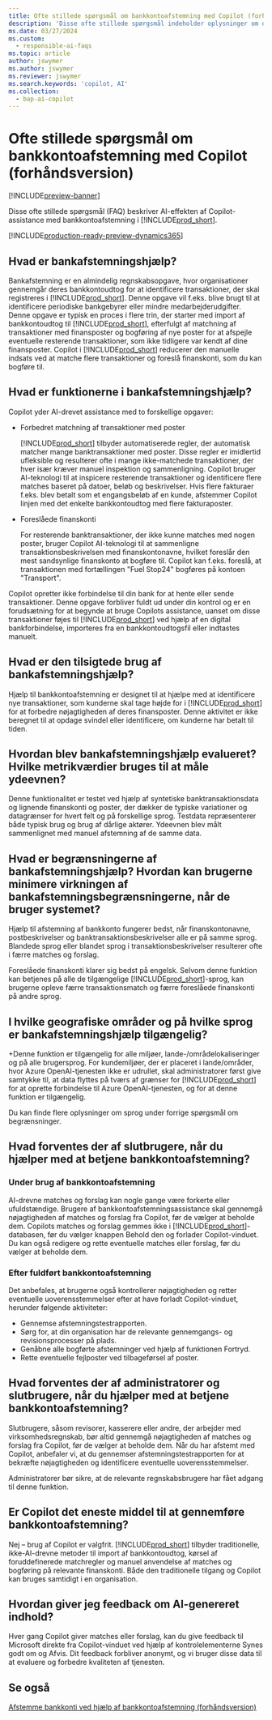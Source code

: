 ```yaml
---
title: Ofte stillede spørgsmål om bankkontoafstemning med Copilot (forhåndsversion)
description: 'Disse ofte stillede spørgsmål indeholder oplysninger om den AI-teknologi, der bruges til at afstemme bankkonti og kontoudtog Business Central. De indeholder vigtige overvejelser og detaljer om, hvordan AI bruges, hvordan det blev testet og evalueret, og eventuelle specifikke begrænsninger.'
ms.date: 03/27/2024
ms.custom:
  - responsible-ai-faqs
ms.topic: article
author: jswymer
ms.author: jswymer
ms.reviewer: jswymer
ms.search.keywords: 'copilot, AI'
ms.collection:
  - bap-ai-copilot
---
```


# Ofte stillede spørgsmål om bankkontoafstemning med Copilot (forhåndsversion)

[!INCLUDE[preview-banner](includes/preview-banner.md)]

Disse ofte stillede spørgsmål (FAQ) beskriver AI-effekten af Copilot-assistance med bankkontoafstemning i [!INCLUDE[prod_short](includes/prod_short.md)].

[!INCLUDE[production-ready-preview-dynamics365](includes/production-ready-preview-dynamics365.md)]

## Hvad er bankafstemningshjælp?

Bankafstemning er en almindelig regnskabsopgave, hvor organisationer gennemgår deres bankkontoudtog for at identificere transaktioner, der skal registreres i [!INCLUDE[prod_short](includes/prod_short.md)]. Denne opgave vil f.eks. blive brugt til at identificere periodiske bankgebyrer eller mindre medarbejderudgifter. Denne opgave er typisk en proces i flere trin, der starter med import af bankkontoudtog til [!INCLUDE[prod_short](includes/prod_short.md)], efterfulgt af matchning af transaktioner med finansposter og bogføring af nye poster for at afspejle eventuelle resterende transaktioner, som ikke tidligere var kendt af dine finansposter. Copilot i [!INCLUDE[prod_short](includes/prod_short.md)] reducerer den manuelle indsats ved at matche flere transaktioner og foreslå finanskonti, som du kan bogføre til. 

## Hvad er funktionerne i bankafstemningshjælp?

Copilot yder AI-drevet assistance med to forskellige opgaver: 

- Forbedret matchning af transaktioner med poster 

   [!INCLUDE[prod_short](includes/prod_short.md)] tilbyder automatiserede regler, der automatisk matcher mange banktransaktioner med poster. Disse regler er imidlertid ufleksible og resulterer ofte i mange ikke-matchede transaktioner, der hver især kræver manuel inspektion og sammenligning. Copilot bruger AI-teknologi til at inspicere resterende transaktioner og identificere flere matches baseret på datoer, beløb og beskrivelser. Hvis flere fakturaer f.eks. blev betalt som et engangsbeløb af en kunde, afstemmer Copilot linjen med det enkelte bankkontoudtog med flere fakturaposter. 
 
- Foreslåede finanskonti 

   For resterende banktransaktioner, der ikke kunne matches med nogen poster, bruger Copilot AI-teknologi til at sammenligne transaktionsbeskrivelsen med finanskontonavne, hvilket foreslår den mest sandsynlige finanskonto at bogføre til. Copilot kan f.eks. foreslå, at transaktionen med fortællingen "Fuel Stop24" bogføres på kontoen "Transport". 

Copilot opretter ikke forbindelse til din bank for at hente eller sende transaktioner. Denne opgave forbliver fuldt ud under din kontrol og er en forudsætning for at begynde at bruge Copilots assistance, uanset om disse transaktioner føjes til [!INCLUDE[prod_short](includes/prod_short.md)] ved hjælp af en digital bankforbindelse, importeres fra en bankkontoudtogsfil eller indtastes manuelt. 

## Hvad er den tilsigtede brug af bankafstemningshjælp?

Hjælp til bankkontoafstemning er designet til at hjælpe med at identificere nye transaktioner, som kunderne skal tage højde for i [!INCLUDE[prod_short](includes/prod_short.md)] for at forbedre nøjagtigheden af deres finansposter. Denne aktivitet er ikke beregnet til at opdage svindel eller identificere, om kunderne har betalt til tiden.   

## Hvordan blev bankafstemningshjælp evalueret? Hvilke metrikværdier bruges til at måle ydeevnen?

Denne funktionalitet er testet ved hjælp af syntetiske banktransaktionsdata og lignende finanskonti og poster, der dækker de typiske variationer og datagrænser for hvert felt og på forskellige sprog. Testdata repræsenterer både typisk brug og brug af dårlige aktører. Ydeevnen blev målt sammenlignet med manuel afstemning af de samme data. 

## Hvad er begrænsningerne af bankafstemningshjælp? Hvordan kan brugerne minimere virkningen af bankafstemningsbegrænsningerne, når de bruger systemet?

Hjælp til afstemning af bankkonto fungerer bedst, når finanskontonavne, postbeskrivelser og banktransaktionsbeskrivelser alle er på samme sprog. Blandede sprog eller blandet sprog i transaktionsbeskrivelser resulterer ofte i færre matches og forslag. 

Foreslåede finanskonti klarer sig bedst på engelsk. Selvom denne funktion kan betjenes på alle de tilgængelige [!INCLUDE[prod_short](includes/prod_short.md)]-sprog, kan brugerne opleve færre transaktionsmatch og færre foreslåede finanskonti på andre sprog. 
<!--

## What operational factors and settings allow for effective and responsible use of the feature?


-->
## I hvilke geografiske områder og på hvilke sprog er bankafstemningshjælp tilgængelig? 

+Denne funktion er tilgængelig for alle miljøer, lande-/områdelokaliseringer og på alle brugersprog. For kundemiljøer, der er placeret i lande/områder, hvor Azure OpenAI-tjenesten ikke er udrullet, skal administratorer først give samtykke til, at data flyttes på tværs af grænser for [!INCLUDE[prod_short](includes/prod_short.md)] for at oprette forbindelse til Azure OpenAI-tjenesten, og for at denne funktion er tilgængelig. 

Du kan finde flere oplysninger om sprog under forrige spørgsmål om begrænsninger.  

## Hvad forventes der af slutbrugere, når du hjælper med at betjene bankkontoafstemning? 

### Under brug af bankkontoafstemning 

AI-drevne matches og forslag kan nogle gange være forkerte eller ufuldstændige. Brugere af bankkontoafstemningsassistance skal gennemgå nøjagtigheden af matches og forslag fra Copilot, før de vælger at beholde dem. Copilots matches og forslag gemmes ikke i [!INCLUDE[prod_short](includes/prod_short.md)]-databasen, før du vælger knappen Behold den og forlader Copilot-vinduet. Du kan også redigere og rette eventuelle matches eller forslag, før du vælger at beholde dem. 

### Efter fuldført bankkontoafstemning 

Det anbefales, at brugerne også kontrollerer nøjagtigheden og retter eventuelle uoverensstemmelser efter at have forladt Copilot-vinduet, herunder følgende aktiviteter: 

- Gennemse afstemningstestrapporten. 
- Sørg for, at din organisation har de relevante gennemgangs- og revisionsprocesser på plads. 
- Genåbne alle bogførte afstemninger ved hjælp af funktionen Fortryd. 
- Rette eventuelle fejlposter ved tilbageførsel af poster. 

## Hvad forventes der af administratorer og slutbrugere, når du hjælper med at betjene bankkontoafstemning? 

Slutbrugere, såsom revisorer, kasserere eller andre, der arbejder med virksomhedsregnskab, bør altid gennemgå nøjagtigheden af matches og forslag fra Copilot, før de vælger at beholde dem. Når du har afstemt med Copilot, anbefaler vi, at du gennemser afstemningstestrapporten for at bekræfte nøjagtigheden og identificere eventuelle uoverensstemmelser. 

Administratorer bør sikre, at de relevante regnskabsbrugere har fået adgang til denne funktion. 

## Er Copilot det eneste middel til at gennemføre bankkontoafstemning? 

Nej – brug af Copilot er valgfrit. [!INCLUDE[prod_short](includes/prod_short.md)] tilbyder traditionelle, ikke-AI-drevne metoder til import af bankkontoudtog, kørsel af foruddefinerede matchregler og manuel anvendelse af matches og bogføring på relevante finanskonti. Både den traditionelle tilgang og Copilot kan bruges samtidigt i en organisation. 

## Hvordan giver jeg feedback om AI-genereret indhold?

Hver gang Copilot giver matches eller forslag, kan du give feedback til Microsoft direkte fra Copilot-vinduet ved hjælp af kontrolelementerne Synes godt om og Afvis. Dit feedback forbliver anonymt, og vi bruger disse data til at evaluere og forbedre kvaliteten af tjenesten.


## Se også

[Afstemme bankkonti ved hjælp af bankkontoafstemning (forhåndsversion)](bank-reconciliation-with-copilot.md)
